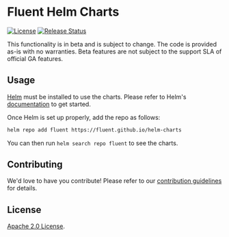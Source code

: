 # Fluent Helm Charts

[![License](https://img.shields.io/badge/License-Apache%202.0-blue.svg)](https://opensource.org/licenses/Apache-2.0)
[![Release Status](https://github.com/fluent/helm-charts/workflows/Release%20Charts/badge.svg?branch=main)](https://github.com/fluent/helm-charts/actions)

This functionality is in beta and is subject to change. The code is provided as-is with no warranties. Beta features are not subject to the support SLA of official GA features.

## Usage

[Helm](https://helm.sh) must be installed to use the charts.
Please refer to Helm's [documentation](https://helm.sh/docs/) to get started.

Once Helm is set up properly, add the repo as follows:

```sh
helm repo add fluent https://fluent.github.io/helm-charts
```

You can then run `helm search repo fluent` to see the charts.

## Contributing

We'd love to have you contribute! Please refer to our [contribution guidelines](CONTRIBUTING.md) for details.

## License

[Apache 2.0 License](./LICENSE).
